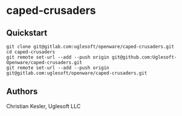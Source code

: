 # caped-crusaders

## Quickstart

```git
git clone git@gitlab.com:uglesoft/openware/caped-crusaders.git
cd caped-crusaders
git remote set-url --add --push origin git@github.com:Uglesoft-Openware/caped-crusaders.git
git remote set-url --add --push origin git@gitlab.com:uglesoft/openware/caped-crusaders.git
```

## Authors

Christian Kesler, Uglesoft LLC